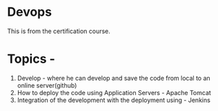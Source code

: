 # Devops
This is from the certification course.
# Topics -
1. Develop - where he can develop and save the code from local to an online server(github)
2. How to deploy the code using Application Servers - Apache Tomcat
3. Integration of the development with the deployment using - Jenkins
